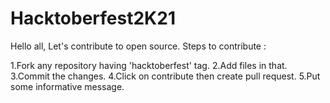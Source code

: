 # Hacktoberfest2K21

Hello all, Let's contribute to open source. Steps to contribute :

1.Fork any repository having 'hacktoberfest' tag.
2.Add files in that.
3.Commit the changes.
4.Click on contribute then create pull request.
5.Put some informative message.
